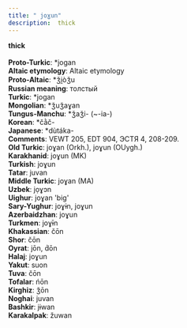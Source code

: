 ```yaml
---
title: " joɣun"
description:  thick
---
```

<strong> thick</strong><br><br>
<strong>Proto-Turkic</strong>:  *jogan<br>
<strong>Altaic etymology</strong>:  Altaic etymology<br>
<strong> Proto-Altaic</strong>:  *ǯi̯òǯu<br>
<strong>Russian meaning</strong>:  толстый<br>
<strong>Turkic</strong>:  *jogan<br>
<strong>Mongolian</strong>:  *ǯuǯaɣan<br>
<strong>Tungus-Manchu</strong>:  *ǯaǯi- (~-ia-)<br>
<strong>Korean</strong>:  *čằč-<br>
<strong>Japanese</strong>:  *dùtáka-<br>
<strong>Comments</strong>:  VEWT 205, EDT 904, ЭСТЯ 4, 208-209.<br>
<strong>Old Turkic</strong>:  joɣan (Orkh.), joɣun (OUygh.)<br>
<strong>Karakhanid</strong>:  joɣun (MK)<br>
<strong>Turkish</strong>:  joɣun<br>
<strong>Tatar</strong>:  juvan<br>
<strong>Middle Turkic</strong>:  joɣan (MA)<br>
<strong>Uzbek</strong>:  jọɣɔn<br>
<strong>Uighur</strong>:  joɣan 'big'<br>
<strong>Sary-Yughur</strong>:  joɣɨn, joɣun<br>
<strong>Azerbaidzhan</strong>:  joɣun<br>
<strong>Turkmen</strong>:  joɣɨ̄n<br>
<strong>Khakassian</strong>:  čōn<br>
<strong>Shor</strong>:  čōn<br>
<strong>Oyrat</strong>:  jōn, d́ōn<br>
<strong>Halaj</strong>:  joɣun<br>
<strong>Yakut</strong>:  suon<br>
<strong>Tuva</strong>:  čōn<br>
<strong>Tofalar</strong>:  ńōn<br>
<strong>Kirghiz</strong>:  ǯōn<br>
<strong>Noghai</strong>:  juvan<br>
<strong>Bashkir</strong>:  jɨwan<br>
<strong>Karakalpak</strong>:  žuwan<br>


